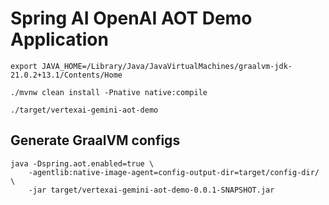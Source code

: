 # Spring AI OpenAI AOT Demo Application

```
export JAVA_HOME=/Library/Java/JavaVirtualMachines/graalvm-jdk-21.0.2+13.1/Contents/Home

./mvnw clean install -Pnative native:compile
```

```
./target/vertexai-gemini-aot-demo
```

## Generate GraalVM configs

```
java -Dspring.aot.enabled=true \
    -agentlib:native-image-agent=config-output-dir=target/config-dir/ \
    -jar target/vertexai-gemini-aot-demo-0.0.1-SNAPSHOT.jar
```